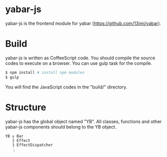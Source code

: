 # yabar-js

yabar-js is the frontend module for yabar (https://github.com/13imi/yabar).

# Build

yabar-js is written as CoffeeScript code.
You should compile the source codes to execute on a browser.
You can use gulp task for the compile.

```bash
$ npm install # install npm modules
$ gulp
```

You will find the JavaScript codes in the "build/" directory.

# Structure

yabar-js has the global object named "YB".
All classes, functions and other yabar-js components should belong to the YB object.

```
YB ┬ Bar
   ├ Effect
   ├ EffectDispatcher
   ︙
```

